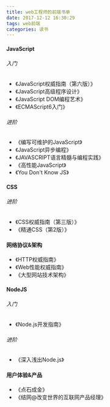 ```yaml
---
title: web工程师的前端书单
date: 2017-12-12 16:30:29
tags: web前端
categories: 读书
---
```


#### JavaScript

###### 入门

- 《JavaScript权威指南（第六版）》
- 《JavaScript高级程序设计》
- 《JavaScript DOM编程艺术》
- 《ECMAScript6入门》

###### 进阶

- 《编写可维护的JavaScript》
- 《JavaScript异步编程》
- 《JAVASCRIPT语言精髓与编程实践》
- 《高性能JavaScript》
- 《You Don't Know JS》

#### CSS

###### 进阶

- 《CSS权威指南（第三版）》
- 《精通CSS（第2版）》

#### 网络协议&架构

- 《HTTP权威指南》
- 《Web性能权威指南》
- 《大型网站技术架构》

#### NodeJS

###### 入门

- 《Node.js开发指南》

###### 进阶

- 《深入浅出Node.js》

#### 用户体验&产品

- 《点石成金》
- 《结网@改变世界的互联网产品经理》


